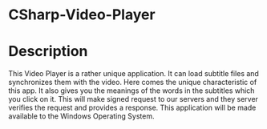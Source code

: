 CSharp-Video-Player
===================

Description
===========

This Video Player is a rather unique application. It can load subtitle files and synchronizes them with the video. Here comes the unique characteristic of this app. It also gives you the meanings of the words in the subtitles which you click on it. This will make signed request to our servers and they server verifies the request and provides a response. This application will be made available to the Windows Operating System.
